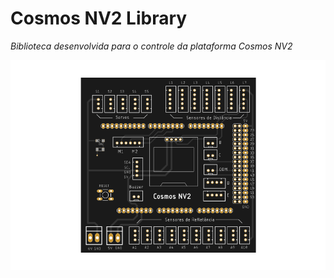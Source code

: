 Cosmos NV2 Library
==================
_Biblioteca desenvolvida para o controle da plataforma Cosmos NV2_

![](assets/board.png)
